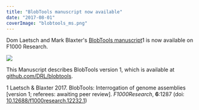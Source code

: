 ```yaml
---
title: "BlobTools manuscript now available"
date: "2017-08-01"
coverImage: "blobtools_ms.png"
---
```


Dom Laetsch and Mark Blaxter's [BlobTools manuscript](https://dx.doi.org/10.12688/f1000research.12232.1)1 is now available on F1000 Research.

[![](images/blobtools-f1000.png)](https://github.com/blobtoolkit/web/blob/master/public/assets/blobtools-f1000.png)

This Manuscript describes BlobTools version 1, which is available at [github.com/DRL/blobtools](https://github.com/DRL/blobtools).

1 Laetsch & Blaxter 2017. BlobTools: Interrogation of genome assemblies \[version 1; referees: awaiting peer review\]. _F1000Research_, **6**:1287 (doi: [10.12688/f1000research.12232.1](https://dx.doi.org/10.12688/f1000research.12232.1))
